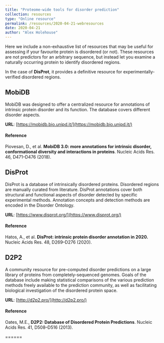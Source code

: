 ```yaml
---
title: "Proteome-wide tools for disorder prediction"
collection: resources
type: "Online resource"
permalink: /resources/2020-04-21-webresources
date: 2020-04-21
author: "Alex Holehouse"
---
```


Here we include a non-exhaustive list of resources that may be useful for assessing if your favourite protein is disordered (or not). These resources are not predictors for an arbitrary sequence, but instead let you examine a naturally occurring protein to identify disordered regions.

In the case of **DisProt**, it provides a definitive resource for experimentally-verified disordered regions.

## MobiDB
MobiDB was designed to offer a centralized resource for annotations of intrinsic protein disorder and its function. The database covers different disorder aspects.

**URL**: [https://mobidb.bio.unipd.it/](https://mobidb.bio.unipd.it/)

#### Reference
Piovesan, D., et al. **MobiDB 3.0: more annotations for intrinsic disorder, conformational diversity and interactions in proteins**. Nucleic Acids Res. 46, D471–D476 (2018).



## DisProt
DisProt is a database of intrinsically disordered proteins. Disordered regions are manually curated from literature. DisProt annotations cover both structural and functional aspects of disorder detected by specific experimental methods. Annotation concepts and detection methods are encoded in the Disorder Ontology. 

**URL**: [https://www.disprot.org/](https://www.disprot.org/)

#### Reference
Hatos, A., et al.  **DisProt: intrinsic protein disorder annotation in 2020.** Nucleic Acids Res. 48, D269–D276 (2020).


## D2P2
A community resource for pre-computed disorder predictions on a large library of proteins from completely-sequenced genomes. Goals of the database include making statistical comparisons of the various prediction methods freely available to the prediction community, as well as facilitating biological investigation of the disordered protein space.

**URL**: [http://d2p2.pro/](http://d2p2.pro/)

#### Reference
Oates, M.E., **D2P2: Database of Disordered Protein Predictions**. Nucleic Acids Res. 41, D508–D516 (2013).

======
